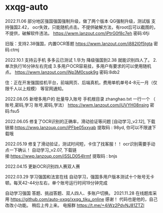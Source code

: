 # xxqg-auto
2022.11.06 部分地区强国强国强制升级，做了两个版本
QG强制升级，测试版 支持强国2.42，
ocr失效，只能随机点击。不提供破解方法，有root后可以截图的，不提供，破解软件违法。
https://wwm.lanzout.com/iPtrG0f8c7eh
密码:6fji

旧版：支持2.38强国，内置OCR答题
https://wwm.lanzout.com/i882l0f5tgta
密码:ctmj

2022.10.1
支持云手机 多多云已测试
1.华为 降级强国到2.38 就能识别四人了。
2.单次执行16分钟左右完成
3.多用户OCR容易挂，多用户有要求的可以使用随机点。
https://wwm.lanzout.com/iNp3M0csqk9g
密码:8db2

住：正在开发强国挂机平台，前端网页、后端真机，费用单机单号4-8元一月（仅限千人以上规模） 等官网通知。


2022.08.05
新增多用户的 批量导入账号 手机根目录 zhanghao.txt   一行一个 （ 账号,密码,学习     账号,密码,学法）
https://wwm.lanzout.com/iUVYH08nsjrg    密码:fsu5

2022.06.05
修复了OCR识别的正确率，滑动验证等问题
[自动学习_v2.12], 下载链接:https://wwp.lanzoup.com/iPFbe05xxyab  提取码 : 98yd, 你可以不限速下载哦

2022.05.19
修复了滑动验证，测试时间短，卡住了找客服！！
ocr识别需要手动点一下确认！
自动学习_v2.07, 下载链接:https://wwp.lanzoup.com/iSSLD054lrmf  提取码 : bnjs

2022.04.15 
更新OCR识别四人赛双人赛

2022.03.29
学习强国和法宣在线 自动学习，强国多用户版本测试十个账号无卡顿。每天42-44分左右，单个账号运行时间19分钟完成

自动学习强国 答题、挑战答题、双人四人、多账户切换。
2021.11.28
在线题库采用 https://github.com/auto-xxqg/xxqg_tiku_online  感谢！
代码也是他的，自己改改小功能。
稍后上传上来。
电报群 https://t.me/+4iWz2PdvNJ81ZTZl
